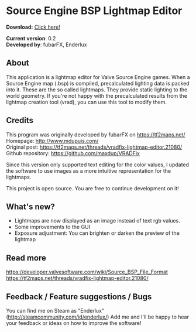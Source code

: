 Source Engine BSP Lightmap Editor
=================================

**Download:** [Click here!](https://www.dropbox.com/s/07atpkvccmtdofi/vradFix0.2.zip?dl=0)

**Current version**: 0.2  
**Developed by**: fubarFX, Enderlux

## About
This application is a lightmap editor for Valve Source Engine games.
When a Source Engine map (.bsp) is compiled, precalculated lighting data is packed into it.
These are the so called lightmaps. They provide static lighting to the world geometry.
If you're not happy with the precalculated results from the lightmap creation tool (vrad), you can use this tool to modify them.

## Credits
This program was originally developed by fubarFX on https://tf2maps.net/  
Homepage: http://www.mdupuis.com/  
Original post: https://tf2maps.net/threads/vradfix-lightmap-editor.21080/  
Github repository: https://github.com/maxdup/VRADFix  

Since this version only supported text editing for the color values, I updated the software to use images as a more intuitive representation for the lightmaps.

This project is open source. You are free to continue development on it!

## What's new?
- Lightmaps are now displayed as an image instead of text rgb values.
- Some improvements to the GUI
- Exposure adjustment: You can brighten or darken the preview of the lightmap

## Read more
https://developer.valvesoftware.com/wiki/Source_BSP_File_Format  
https://tf2maps.net/threads/vradfix-lightmap-editor.21080/

## Feedback / Feature suggestions / Bugs
You can find me on Steam as "Enderlux" (http://steamcommunity.com/id/enderlux/)
Add me and I'll be happy to hear your feedback or ideas on how to improve the software!
